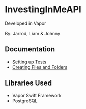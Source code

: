 # InvestingInMeAPI
Developed in Vapor

By: Jarrod, Liam & Johnny

## Documentation
- [Setting up Tests](CREATING_TESTS.md)
- [Creating Files and Folders](CREATING_FILES_FOLDERS.md)

## Libraries Used
- Vapor Swift Framework
- PostgreSQL